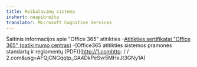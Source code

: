 ```yaml
---
title: Reikalavimų sistema
inshort: neapibrėžta
translator: Microsoft Cognitive Services
---
```


Šaltinis informacijos apie "Office 365" atitikties
-[Atitikties sertifikatai "Office 365" (patikimumo centras)](https://products.office.com/en-us/business/office-365-trust-center-compliance-certifications)
-[Office365 atitikties sistemos pramonės standartų ir reglamentų (PDF)](http://1.comhttp: / / 2.com&usg=AFQjCNGqqtp_GA4DkPeSvr5MHxJt3GNy1A)


